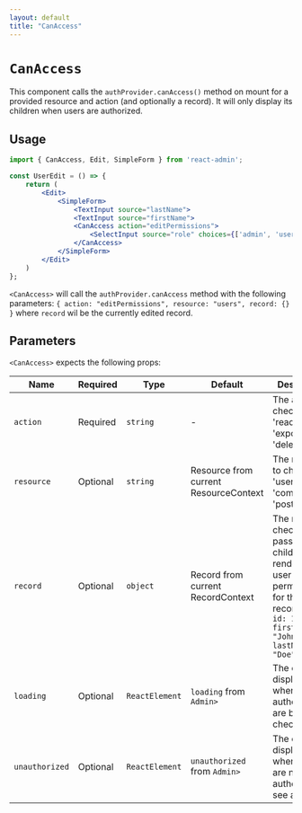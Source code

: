 ```yaml
---
layout: default
title: "CanAccess"
---
```


# `CanAccess`

This component calls the `authProvider.canAccess()` method on mount for a provided resource and action (and optionally a record). It will only display its children when users are authorized.

## Usage

```jsx
import { CanAccess, Edit, SimpleForm } from 'react-admin';

const UserEdit = () => {
    return (
        <Edit>
            <SimpleForm>
                <TextInput source="lastName">
                <TextInput source="firstName">
                <CanAccess action="editPermissions">
                    <SelectInput source="role" choices={['admin', 'user']}>
                </CanAccess>
            </SimpleForm>
        </Edit>
    )
};
```

`<CanAccess>` will call the `authProvider.canAccess` method with the following parameters: `{ action: "editPermissions", resource: "users", record: {} }` where `record` wil be the currently edited record.

## Parameters

`<CanAccess>` expects the following props:

| Name           | Required | Type           | Default                               | Description |
| -------------- | -------- | -------------- | ------------------------------------- | --- |
| `action`       | Required | `string`       | -                                     | The action to check, e.g. 'read', 'list', 'export', 'delete', etc. |
| `resource`     | Optional | `string`       | Resource from current ResourceContext | The resource to check, e.g. 'users', 'comments', 'posts', etc. |
| `record`       | Optional | `object`       | Record from current RecordContext     | The record to check. If passed, the child only renders if the user has permissions for that record, e.g. `{ id: 123, firstName: "John", lastName: "Doe" }` |
| `loading`      | Optional | `ReactElement` | `loading` from `Admin>`               | The element displayed when authorizations are being checked |
| `unauthorized` | Optional | `ReactElement` | `unauthorized` from `Admin>`          | The element displayed when users are not authorized to see a page |


